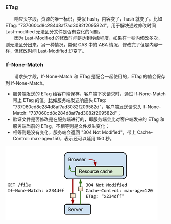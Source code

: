 ### ETag
　　响应头字段，资源的唯一标识，类似 hash，内容变了，hash 就变了。比如 ETag: "737060cd8c284d8af7ad3082f209582d"，用于解决通过修改时间 Last-modified 无法区分文件是否有变化的问题。<br />
　　因为 Last-Modified 的修改时间是达到秒级程度，如果在一秒内修改多次，则无法区分出来。另一种情况，类似 CAS 中的 ABA 情况，修改完了但是内容一样，但修改时间 Last-Modified 却变了。<br />

### If-None-Match
　　请求头字段，If-None-Match 和 ETag 是配合一起使用的，ETag 的值会保存到 If-None-Match。

- 服务端发送的 ETag 给客户端保存，客户端下次请求时，通过 If-None-Match 带上 ETag 的值。比如服务端发送响应头 ETag: "737060cd8c284d8af7ad3082f209582d"，客户端发送请求头 If-None-Match: "737060cd8c284d8af7ad3082f209582d"；
- 验证文件是否修改是在服务端进行的，即服务端会比对客户端发来的 ETag 和服务端当前的 ETag，不相等则是文件发生变化；
- 相等则是没有变化，服务端会返回 "304 Not Modified"，带上 Cache-Control: max-age=150，表示还可以延用 150 秒。

![avatar](photo_1.png)